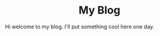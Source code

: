 <div align="center">
    <h1>My Blog</h1>
</div>

Hi welcome to my blog. I'll put something cool here one day.